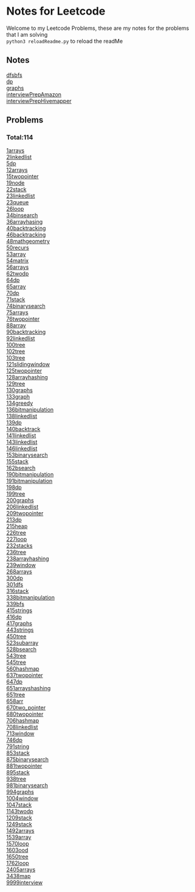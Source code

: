 # Notes for Leetcode
Welcome to my Leetcode Problems, these are my notes for the problems that I am solving<br>
`python3 reloadReadme.py` to reload the readMe

## Notes
[dfsbfs](./notes/dfsbfs.md)<br>
[dp](./notes/dp.md)<br>
[graphs](./notes/graphs.md)<br>
[interviewPrepAmazon](./notes/interviewPrepAmazon.md)<br>
[interviewPrepHivemapper](./notes/interviewPrepHivemapper.md)<br>

## Problems 
 ### Total:114
[1arrays](./problems/1arrays.md)<br>
[2linkedlist](./problems/2linkedlist.md)<br>
[5dp](./problems/5dp.md)<br>
[12arrays](./problems/12arrays.md)<br>
[15twopointer](./problems/15twopointer.md)<br>
[19node](./problems/19node.md)<br>
[22stack](./problems/22stack.md)<br>
[23linkedlist](./problems/23linkedlist.md)<br>
[23queue](./problems/23queue.md)<br>
[26loop](./problems/26loop.md)<br>
[34binsearch](./problems/34binsearch.md)<br>
[36arrayhasing](./problems/36arrayhasing.md)<br>
[40backtracking](./problems/40backtracking.md)<br>
[46backtracking](./problems/46backtracking.md)<br>
[48mathgeometry](./problems/48mathgeometry.md)<br>
[50recurs](./problems/50recurs.md)<br>
[53array](./problems/53array.md)<br>
[54matrix](./problems/54matrix.md)<br>
[56arrays](./problems/56arrays.md)<br>
[62twodp](./problems/62twodp.md)<br>
[64dp](./problems/64dp.md)<br>
[65array](./problems/65array.md)<br>
[70dp](./problems/70dp.md)<br>
[71stack](./problems/71stack.md)<br>
[74binarysearch](./problems/74binarysearch.md)<br>
[75arrays](./problems/75arrays.md)<br>
[76twopointer](./problems/76twopointer.md)<br>
[88array](./problems/88array.md)<br>
[90backtracking](./problems/90backtracking.md)<br>
[92linkedlist](./problems/92linkedlist.md)<br>
[100tree](./problems/100tree.md)<br>
[102tree](./problems/102tree.md)<br>
[103tree](./problems/103tree.md)<br>
[121slidingwindow](./problems/121slidingwindow.md)<br>
[125twopointer](./problems/125twopointer.md)<br>
[128arrayhashing](./problems/128arrayhashing.md)<br>
[129tree](./problems/129tree.md)<br>
[130graphs](./problems/130graphs.md)<br>
[133graph](./problems/133graph.md)<br>
[134greedy](./problems/134greedy.md)<br>
[136bitmanipulation](./problems/136bitmanipulation.md)<br>
[138linkedlist](./problems/138linkedlist.md)<br>
[139dp](./problems/139dp.md)<br>
[140backtrack](./problems/140backtrack.md)<br>
[141linkedlist](./problems/141linkedlist.md)<br>
[143linkedlist](./problems/143linkedlist.md)<br>
[146linkedlist](./problems/146linkedlist.md)<br>
[153binarysearch](./problems/153binarysearch.md)<br>
[155stack](./problems/155stack.md)<br>
[162bsearch](./problems/162bsearch.md)<br>
[190bitmanipulation](./problems/190bitmanipulation.md)<br>
[191bitmanipulation](./problems/191bitmanipulation.md)<br>
[198dp](./problems/198dp.md)<br>
[199tree](./problems/199tree.md)<br>
[200graphs](./problems/200graphs.md)<br>
[206linkedlist](./problems/206linkedlist.md)<br>
[209twopointer](./problems/209twopointer.md)<br>
[213dp](./problems/213dp.md)<br>
[215heap](./problems/215heap.md)<br>
[226tree](./problems/226tree.md)<br>
[227loop](./problems/227loop.md)<br>
[232stacks](./problems/232stacks.md)<br>
[236tree](./problems/236tree.md)<br>
[238arrayhashing](./problems/238arrayhashing.md)<br>
[239window](./problems/239window.md)<br>
[268arrays](./problems/268arrays.md)<br>
[300dp](./problems/300dp.md)<br>
[301dfs](./problems/301dfs.md)<br>
[316stack](./problems/316stack.md)<br>
[338bitmanipulation](./problems/338bitmanipulation.md)<br>
[339bfs](./problems/339bfs.md)<br>
[415strings](./problems/415strings.md)<br>
[416dp](./problems/416dp.md)<br>
[417graphs](./problems/417graphs.md)<br>
[443strings](./problems/443strings.md)<br>
[450tree](./problems/450tree.md)<br>
[523subarray](./problems/523subarray.md)<br>
[528bsearch](./problems/528bsearch.md)<br>
[543tree](./problems/543tree.md)<br>
[545tree](./problems/545tree.md)<br>
[560hashmap](./problems/560hashmap.md)<br>
[637twopointer](./problems/637twopointer.md)<br>
[647dp](./problems/647dp.md)<br>
[651arrayshashing](./problems/651arrayshashing.md)<br>
[651tree](./problems/651tree.md)<br>
[658arr](./problems/658arr.md)<br>
[670two_pointer](./problems/670two_pointer.md)<br>
[680twopointer](./problems/680twopointer.md)<br>
[706hashmap](./problems/706hashmap.md)<br>
[708linkedlist](./problems/708linkedlist.md)<br>
[713window](./problems/713window.md)<br>
[746dp](./problems/746dp.md)<br>
[791string](./problems/791string.md)<br>
[853stack](./problems/853stack.md)<br>
[875binarysearch](./problems/875binarysearch.md)<br>
[881twopointer](./problems/881twopointer.md)<br>
[895stack](./problems/895stack.md)<br>
[938tree](./problems/938tree.md)<br>
[981binarysearch](./problems/981binarysearch.md)<br>
[994graphs](./problems/994graphs.md)<br>
[1004window](./problems/1004window.md)<br>
[1047stack](./problems/1047stack.md)<br>
[1143twodp](./problems/1143twodp.md)<br>
[1209stack](./problems/1209stack.md)<br>
[1249stack](./problems/1249stack.md)<br>
[1492arrays](./problems/1492arrays.md)<br>
[1539array](./problems/1539array.md)<br>
[1570loop](./problems/1570loop.md)<br>
[1603ood](./problems/1603ood.md)<br>
[1650tree](./problems/1650tree.md)<br>
[1762loop](./problems/1762loop.md)<br>
[2405arrays](./problems/2405arrays.md)<br>
[3438map](./problems/3438map.md)<br>
[9999interview](./problems/9999interview.md)<br>
